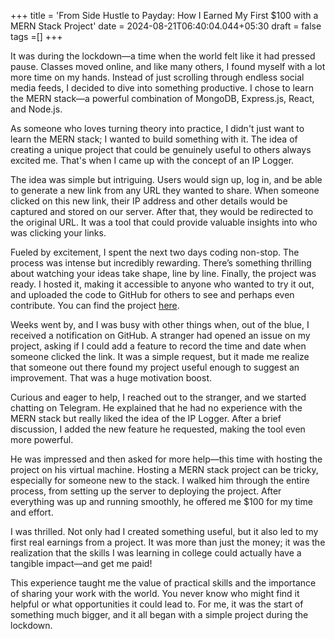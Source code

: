 +++
title = 'From Side Hustle to Payday: How I Earned My First $100 with a MERN Stack Project'
date = 2024-08-21T06:40:04.044+05:30
draft = false
tags =[]
+++ 


It was during the lockdown—a time when the world felt like it had pressed pause. Classes moved online, and like many others, I found myself with a lot more time on my hands. Instead of just scrolling through endless social media feeds, I decided to dive into something productive. I chose to learn the MERN stack—a powerful combination of MongoDB, Express.js, React, and Node.js.

As someone who loves turning theory into practice, I didn't just want to learn the MERN stack; I wanted to build something with it. The idea of creating a unique project that could be genuinely useful to others always excited me. That's when I came up with the concept of an IP Logger.

The idea was simple but intriguing. Users would sign up, log in, and be able to generate a new link from any URL they wanted to share. When someone clicked on this new link, their IP address and other details would be captured and stored on our server. After that, they would be redirected to the original URL. It was a tool that could provide valuable insights into who was clicking your links.

Fueled by excitement, I spent the next two days coding non-stop. The process was intense but incredibly rewarding. There’s something thrilling about watching your ideas take shape, line by line. Finally, the project was ready. I hosted it, making it accessible to anyone who wanted to try it out, and uploaded the code to GitHub for others to see and perhaps even contribute. You can find the project [here](https://github.com/programmerraja/IpLogger).

Weeks went by, and I was busy with other things when, out of the blue, I received a notification on GitHub. A stranger had opened an issue on my project, asking if I could add a feature to record the time and date when someone clicked the link. It was a simple request, but it made me realize that someone out there found my project useful enough to suggest an improvement. That was a huge motivation boost.

Curious and eager to help, I reached out to the stranger, and we started chatting on Telegram. He explained that he had no experience with the MERN stack but really liked the idea of the IP Logger. After a brief discussion, I added the new feature he requested, making the tool even more powerful.

He was impressed and then asked for more help—this time with hosting the project on his virtual machine. Hosting a MERN stack project can be tricky, especially for someone new to the stack. I walked him through the entire process, from setting up the server to deploying the project. After everything was up and running smoothly, he offered me $100 for my time and effort.

I was thrilled. Not only had I created something useful, but it also led to my first real earnings from a project. It was more than just the money; it was the realization that the skills I was learning in college could actually have a tangible impact—and get me paid!

This experience taught me the value of practical skills and the importance of sharing your work with the world. You never know who might find it helpful or what opportunities it could lead to. For me, it was the start of something much bigger, and it all began with a simple project during the lockdown.